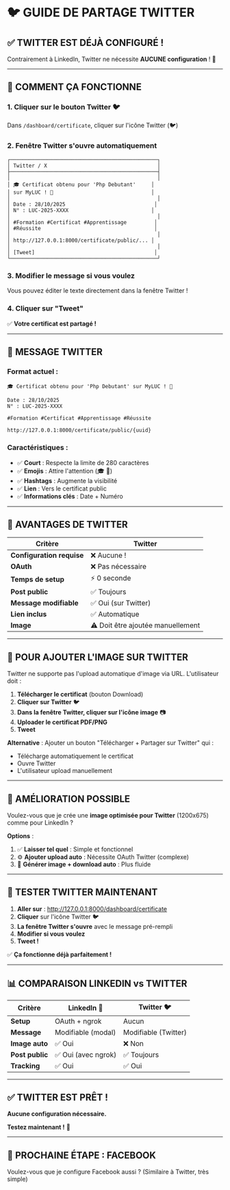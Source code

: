 # 🐦 GUIDE DE PARTAGE TWITTER

## ✅ **TWITTER EST DÉJÀ CONFIGURÉ !**

Contrairement à LinkedIn, Twitter ne nécessite **AUCUNE configuration** ! 🎉

---

## 🚀 **COMMENT ÇA FONCTIONNE**

### **1. Cliquer sur le bouton Twitter** 🐦

Dans `/dashboard/certificate`, cliquer sur l'icône Twitter (🐦)

### **2. Fenêtre Twitter s'ouvre automatiquement**

```
┌────────────────────────────────────────────────┐
│ Twitter / X                                    │
├────────────────────────────────────────────────┤
│                                                │
│ 🎓 Certificat obtenu pour 'Php Debutant'     │
│ sur MyLUC ! 🎉                                │
│                                                │
│ Date : 28/10/2025                             │
│ N° : LUC-2025-XXXX                           │
│                                                │
│ #Formation #Certificat #Apprentissage         │
│ #Réussite                                     │
│                                                │
│ http://127.0.0.1:8000/certificate/public/... │
│                                                │
│ [Tweet]                                       │
└────────────────────────────────────────────────┘
```

### **3. Modifier le message si vous voulez**

Vous pouvez éditer le texte directement dans la fenêtre Twitter !

### **4. Cliquer sur "Tweet"**

✅ **Votre certificat est partagé !**

---

## 📝 **MESSAGE TWITTER**

### **Format actuel** :

```
🎓 Certificat obtenu pour 'Php Debutant' sur MyLUC ! 🎉

Date : 28/10/2025
N° : LUC-2025-XXXX

#Formation #Certificat #Apprentissage #Réussite

http://127.0.0.1:8000/certificate/public/{uuid}
```

### **Caractéristiques** :

- ✅ **Court** : Respecte la limite de 280 caractères
- ✅ **Emojis** : Attire l'attention (🎓 🎉)
- ✅ **Hashtags** : Augmente la visibilité
- ✅ **Lien** : Vers le certificat public
- ✅ **Informations clés** : Date + Numéro

---

## 🎯 **AVANTAGES DE TWITTER**

| Critère | Twitter |
|---------|---------|
| **Configuration requise** | ❌ Aucune ! |
| **OAuth** | ❌ Pas nécessaire |
| **Temps de setup** | ⚡ 0 seconde |
| **Post public** | ✅ Toujours |
| **Message modifiable** | ✅ Oui (sur Twitter) |
| **Lien inclus** | ✅ Automatique |
| **Image** | ⚠️ Doit être ajoutée manuellement |

---

## 📸 **POUR AJOUTER L'IMAGE SUR TWITTER**

Twitter ne supporte pas l'upload automatique d'image via URL. L'utilisateur doit :

1. **Télécharger le certificat** (bouton Download)
2. **Cliquer sur Twitter** 🐦
3. **Dans la fenêtre Twitter, cliquer sur l'icône image** 📷
4. **Uploader le certificat PDF/PNG**
5. **Tweet**

**Alternative** : Ajouter un bouton "Télécharger + Partager sur Twitter" qui :
- Télécharge automatiquement le certificat
- Ouvre Twitter
- L'utilisateur upload manuellement

---

## 🎨 **AMÉLIORATION POSSIBLE**

Voulez-vous que je crée une **image optimisée pour Twitter** (1200x675) comme pour LinkedIn ?

**Options** :
1. ✅ **Laisser tel quel** : Simple et fonctionnel
2. ⚙️ **Ajouter upload auto** : Nécessite OAuth Twitter (complexe)
3. 🎨 **Générer image + download auto** : Plus fluide

---

## 🧪 **TESTER TWITTER MAINTENANT**

1. **Aller sur** : http://127.0.0.1:8000/dashboard/certificate
2. **Cliquer** sur l'icône Twitter 🐦
3. **La fenêtre Twitter s'ouvre** avec le message pré-rempli
4. **Modifier si vous voulez**
5. **Tweet !**

✅ **Ça fonctionne déjà parfaitement !**

---

## 📊 **COMPARAISON LINKEDIN vs TWITTER**

| Critère | LinkedIn 🔵 | Twitter 🐦 |
|---------|------------|-----------|
| **Setup** | OAuth + ngrok | Aucun |
| **Message** | Modifiable (modal) | Modifiable (Twitter) |
| **Image auto** | ✅ Oui | ❌ Non |
| **Post public** | ✅ Oui (avec ngrok) | ✅ Toujours |
| **Tracking** | ✅ Oui | ✅ Oui |

---

## ✅ **TWITTER EST PRÊT !**

**Aucune configuration nécessaire.**

**Testez maintenant !** 🚀

---

## 🎁 **PROCHAINE ÉTAPE : FACEBOOK**

Voulez-vous que je configure Facebook aussi ? (Similaire à Twitter, très simple)

